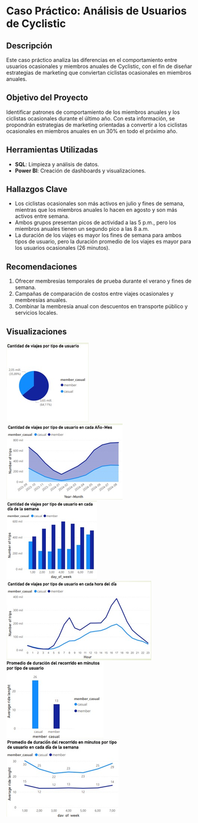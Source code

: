 # Caso Práctico: Análisis de Usuarios de Cyclistic  

## Descripción
Este caso práctico analiza las diferencias en el comportamiento entre usuarios ocasionales y miembros anuales de Cyclistic, con el fin de diseñar estrategias de marketing que conviertan ciclistas ocasionales en miembros anuales.

## Objetivo del Proyecto
Identificar patrones de comportamiento de los miembros anuales y los ciclistas ocasionales durante el último año. Con esta información, se propondrán estrategias de marketing orientadas a convertir a los ciclistas ocasionales en miembros anuales en un 30% en todo el próximo año.

## Herramientas Utilizadas
- **SQL**: Limpieza y análisis de datos.
- **Power BI**: Creación de dashboards y visualizaciones.

## Hallazgos Clave
- Los ciclistas ocasionales son más activos en julio y fines de semana, mientras que los miembros anuales lo hacen en agosto y son más activos entre semana.
- Ambos grupos presentan picos de actividad a las 5 p.m., pero los miembros anuales tienen un segundo pico a las 8 a.m.
- La duración de los viajes es mayor los fines de semana para ambos tipos de usuario, pero la duración promedio de los viajes es mayor para los usuarios ocasionales (26 minutos).

## Recomendaciones
1. Ofrecer membresías temporales de prueba durante el verano y fines de semana.
2. Campañas de comparación de costos entre viajes ocasionales y membresías anuales.
3. Combinar la membresía anual con descuentos en transporte público y servicios locales.

## Visualizaciones
![Distribución de Viajes](visuals/Cantidad%20de%20viajes%20por%20tipo%20de%20usuario.jpg)
![Distribución de Viajes2](visuals/Cantidad%20de%20viajes%20por%20tipo%20de%20usuario%20en%20cada%20Año-Mes.jpg)
![Distribución de Viajes3](visuals/Cantidad%20de%20viajes%20por%20tipo%20de%20usuario%20en%20cada%20semana.jpg)
![Distribución de Viajes4](visuals/Cantidad%20de%20viajes%20por%20tipo%20de%20usuario%20en%20cada%20hora%20del%20día.jpg)
![Promedio de Viajes](visuals/Promedio%20de%20duración%20del%20recorrido%20en%20minutos%20por%20tipo%20de%20usuario.jpg)
![Promedio de Viajes2](visuals/Promedio%20de%20duración%20del%20recorrido%20en%20minutos%20por%20tipo%20de%20usuario%20en%20cada%20día%20de%20la%20semana.jpg)
